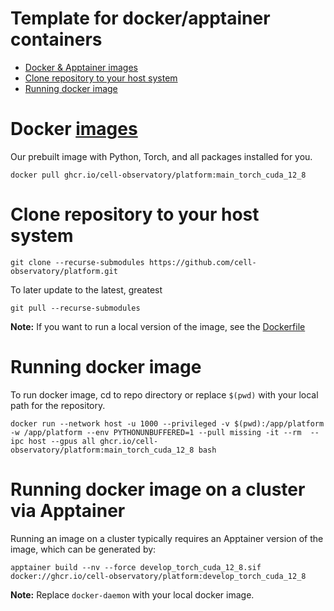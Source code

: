 
Template for docker/apptainer containers
====================================================

- [Docker \& Apptainer images](#docker--apptainer-images)
- [Clone repository to your host system](#clone-repository-to-your-host-system)
- [Running docker image](#running-docker-image)


# Docker [images](https://github.com/cell-observatory/platform/pkgs/container/platform)
Our prebuilt image with Python, Torch, and all packages installed for you.
```shell
docker pull ghcr.io/cell-observatory/platform:main_torch_cuda_12_8
```

# Clone repository to your host system
```shell
git clone --recurse-submodules https://github.com/cell-observatory/platform.git
```

To later update to the latest, greatest
```shell
git pull --recurse-submodules
```

**Note:** If you want to run a local version of the image, see the [Dockerfile](https://github.com/cell-observatory/platform/blob/main/Dockerfile)


# Running docker image

To run docker image, cd to repo directory or replace `$(pwd)` with your local path for the repository.
```shell
docker run --network host -u 1000 --privileged -v $(pwd):/app/platform -w /app/platform --env PYTHONUNBUFFERED=1 --pull missing -it --rm  --ipc host --gpus all ghcr.io/cell-observatory/platform:main_torch_cuda_12_8 bash
```

# Running docker image on a cluster via Apptainer

Running an image on a cluster typically requires an Apptainer version of the image, which can be generated by:
```shell
apptainer build --nv --force develop_torch_cuda_12_8.sif docker://ghcr.io/cell-observatory/platform:develop_torch_cuda_12_8
```
**Note:** Replace `docker-daemon` with your local docker image.

